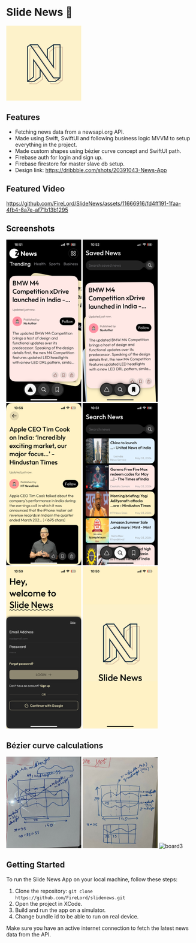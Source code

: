 # Slide News :newspaper:

<img src = "/SlideNews/Assets.xcassets/AppIcon.appiconset/SlideNewsLogo.png" alt="appLogo" width="200"/>

## Features
- Fetching news data from a newsapi.org API.
- Made using Swift, SwiftUI and following business logic MVVM to setup everything in the project.
- Made custom shapes using bézier curve concept and SwiftUI path.
- Firebase auth for login and sign up.
- Firebase firestore for master slave db setup.
- Design link: https://dribbble.com/shots/20391043-News-App

## Featured Video
https://github.com/FireLord/SlideNews/assets/11666916/fd4ff191-1faa-4fb4-8a7e-af71b13b1295

## Screenshots
<img src = "/assets/screenshots/1.png" alt="screenshot1" width="200"/> <img src = "/assets/screenshots/2.png" alt="screenshot2" width="200"/> 
<img src = "/assets/screenshots/3.png" alt="screenshot3" width="200"/> <img src = "/assets/screenshots/4.png" alt="screenshot4" width="200"/> 
<img src = "/assets/screenshots/5.png" alt="screenshot5" width="200"/> <img src = "/assets/screenshots/6.png" alt="screenshot6" width="200"/>

## Bézier curve calculations
<img src = "/assets/board/board2.png" alt="board1" width="200"/> <img src = "/assets/board/board3.png" alt="board2" width="200"/> 
<img src = "/assets/board/board1.png" alt="board3" width="200"/>

## Getting Started
To run the Slide News App on your local machine, follow these steps:

1. Clone the repository: `git clone https://github.com/FireLord/slidenews.git`
2. Open the project in XCode.
3. Build and run the app on a simulator.
4. Change bundle id to be able to run on real device.

Make sure you have an active internet connection to fetch the latest news data from the API.
